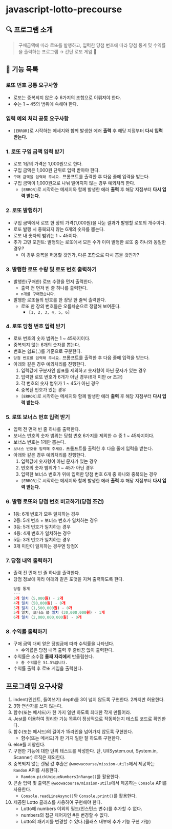 # javascript-lotto-precourse

## 🔍 프로그램 소개

> 구매금액에 따라 로또를 발행하고, 입력한 당첨 번호에 따라 당첨 통계 및 수익률을 출력하는 프로그램 → 간단 로또 게임 🎱

## 📝 기능 목록

### 로또 번호 공통 요구사항

- 로또는 중복되지 않은 수 6가지의 조합으로 이뤄져야 한다.
- 수는 1 ~ 45의 범위에 속해야 한다.

### 입력 예외 처리 공통 요구사항

- `[ERROR]`로 시작하는 메세지와 함께 발생한 에러 **출력** 후 해당 지점부터 **다시 입력 받는다.**

### 1. 로또 구입 금액 입력 받기

- 로또 1장의 가격은 1,000원으로 한다.
- 구입 금액은 1,000원 단위로 입력 받아야 한다.
- `구매 금액을 입력해 주세요.` 프롬프트를 출력한 후 다음 줄에 입력을 받는다.
- 구입 금액이 1,000원으로 나눠 떨어지지 않는 경우 예외처리 한다.
  - `[ERROR]`로 시작하는 메세지와 함께 발생한 에러 **출력** 후 해당 지점부터 **다시 입력 받는다.**

### 2. 로또 발행하기

- 구입 금액에서 로또 한 장의 가격(1,000원)을 나눈 결과가 발행할 로또의 개수이다.
- 로또 발행 시 중복되지 않는 6개의 숫자를 뽑는다.
- 로또 내 숫자의 범위는 1 ~ 45이다.
- 추가 고민 포인트: 발행되는 로또에서 모든 수가 이미 발행한 로또 중 하나와 동일한 경우?
  - 이 경우 중복을 허용할 것인가, 다른 조합으로 다시 뽑을 것인가?

### 3. 발행한 로또 수량 및 로또 번호 출력하기

- 발행한(구매한) 로또 수량을 먼저 출력한다.
  - 출력 전 먼저 빈 줄 하나를 출력한다.
  - `n개를 구매했습니다.`
- 발행한 로또들의 번호를 한 장당 한 줄씩 출력한다.
  - 로또 한 장의 번호들은 오름차순으로 정렬해 보여준다.
    - `[1, 2, 3, 4, 5, 6]`

### 4. 로또 당첨 번호 입력 받기

- 로또 번호의 숫자 범위는 1 ~ 45까지이다.
- 중복되지 않는 6개의 숫자를 뽑는다.
- 번호는 쉽표(`,`)를 기준으로 구분한다.
- `당첨 번호를 입력해 주세요.` 프롬프트를 출력한 후 다음 줄에 입력을 받는다.
- 아래와 같은 경우 예외처리를 진행한다.
  1. 입력값에 구분자인 쉼표를 제외하고 숫자형이 아닌 문자가 있는 경우
  2. 입력한 로또 번호가 6개가 아닌 경우(6개 미만 or 초과)
  3. 각 번호의 숫자 범위가 1 ~ 45가 아닌 경우
  4. 중복된 번호가 있는 경우
  - `[ERROR]`로 시작하는 메세지와 함께 발생한 에러 **출력** 후 해당 지점부터 **다시 입력 받는다.**

### 5. 로또 보너스 번호 입력 받기

- 입력 전 먼저 빈 줄 하나를 출력한다.
- 보너스 번호의 숫자 범위는 당첨 번호 6가지를 제외한 수 중 1 ~ 45까지이다.
- 보너스 번호는 1개만 뽑는다.
- `보너스 번호를 입력해 주세요.` 프롬프트를 출력한 후 다음 줄에 입력을 받는다.
- 아래와 같은 경우 예외처리를 진행한다.
  1. 입력값에 숫자형이 아닌 문자가 있는 경우
  2. 번호의 숫자 범위가 1 ~ 45가 아닌 경우
  3. 입력한 보너스 번호가 위에 입력한 당첨 번호 6개 중 하나와 중복되는 경우
  - `[ERROR]`로 시작하는 메세지와 함께 발생한 에러 **출력** 후 해당 지점부터 **다시 입력 받는다.**

### 6. 발행 로또와 당첨 번호 비교하기(당첨 조건)

- 1등: 6개 번호가 모두 일치하는 경우
- 2등: 5개 번호 + 보너스 번호가 일치하는 경우
- 3등: 5개 번호가 일치하는 경우
- 4등: 4개 번호가 일치하는 경우
- 5등: 3개 번호가 일치하는 경우
- 3개 미만이 일치하는 경우엔 당첨X

### 7. 당첨 내역 출력하기

- 출력 전 먼저 빈 줄 하나를 출력한다.
- 당첨 정보에 따라 아래와 같은 포맷을 지켜 출력하도록 한다.
  ```js
  당첨 통계
  ---
  3개 일치 (5,000원) - 2개
  4개 일치 (50,000원) - 0개
  5개 일치 (1,500,000원) - 0개
  5개 일치, 보너스 볼 일치 (30,000,000원) - 1개
  6개 일치 (2,000,000,000원) - 0개
  ```

### 8. 수익률 출력하기

- 구매 금액 대비 얻은 당첨금에 따라 수익률을 나타낸다.
  - 수익률은 당첨 내역 출력 후 줄바꿈 없이 출력한다.
- 수익률은 소수점 **둘째 자리에서** 반올림한다.
  - `총 수익률은 51.5%입니다.`
- 수익률 출력 후 로또 게임을 출력한다.

## 프로그래밍 요구사항

1. indent(인덴트, 들여쓰기) depth를 3이 넘지 않도록 구현한다. 2까지만 허용한다.
2. 3항 연산자를 쓰지 않는다.
3. 함수(또는 메서드)가 한 가지 일만 하도록 최대한 작게 만들어라.
4. Jest를 이용하여 정리한 기능 목록이 정상적으로 작동하는지 테스트 코드로 확인한다.
5. 함수(또는 메서드)의 길이가 15라인을 넘어가지 않도록 구현한다.
   - 함수(또는 메서드)가 한 가지 일만 잘 하도록 구현한다.
6. else를 지양한다.
7. 구현한 기능에 대한 단위 테스트를 작성한다. 단, UI(System.out, System.in, Scanner) 로직은 제외한다.
8. 중복되지 않는 랜덤 값 추출은 `@woowacourse/mission-utils`에서 제공하는 `Random` API를 사용한다.
   - `Random.pickUniqueNumbersInRange()`를 활용한다.
9. 콘솔 입력 및 출력은 `@woowacourse/mission-utils`에서 제공하는 `Console` API를 사용한다.
   - `Console.readLineAsync()`와 `Console.print()`를 활용한다.
10. 제공된 Lotto 클래스를 사용하여 구현해야 한다.
    - Lotto에 numbers 이외의 필드(인스턴스 변수)를 추가할 수 없다.
    - numbers의 접근 제어자인 #은 변경할 수 없다.
    - Lotto의 패키지를 변경할 수 있다.(클래스 내부에 추가 기능 구현 가능)
